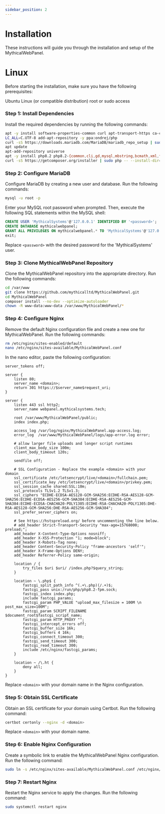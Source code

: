 ```yaml
---
sidebar_position: 2
---
```

# Installation 
These instructions will guide you through the installation and setup of the MythicalWebPanel.


# Linux
Before starting the installation, make sure you have the following prerequisites:

Ubuntu Linux (or compatible distribution)
root or sudo access
 
### Step 1: Install Dependencies
Install the required dependencies by running the following commands:
```bash
apt -y install software-properties-common curl apt-transport-https ca-certificates gnupg
LC_ALL=C.UTF-8 add-apt-repository -y ppa:ondrej/php
curl -sS https://downloads.mariadb.com/MariaDB/mariadb_repo_setup | sudo bash
apt update
apt-add-repository universe
apt -y install php8.2 php8.2-{common,cli,gd,mysql,mbstring,bcmath,xml,fpm,curl,zip} mariadb-server nginx tar unzip git certbot python3-certbot-nginx
curl -sS https://getcomposer.org/installer | sudo php -- --install-dir=/usr/local/bin --filename=composer
```
### Step 2: Configure MariaDB
Configure MariaDB by creating a new user and database. Run the following commands:
```bash
mysql -u root -p
```
Enter your MySQL root password when prompted. Then, execute the following SQL statements within the MySQL shell:
```sql
CREATE USER 'MythicalSystems'@'127.0.0.1' IDENTIFIED BY '<password>';
CREATE DATABASE mythicalwebpanel;
GRANT ALL PRIVILEGES ON mythicalwebpanel.* TO 'MythicalSystems'@'127.0.0.1' WITH GRANT OPTION;
exit;
```
Replace `<password>` with the desired password for the 'MythicalSystems' user.
### Step 3: Clone MythicalWebPanel Repository
Clone the MythicalWebPanel repository into the appropriate directory. Run the following commands:
```bash
cd /var/www
git clone https://github.com/mythicalltd/MythicalWebPanel.git
cd MythicalWebPanel
composer install --no-dev --optimize-autoloader
chown -R www-data:www-data /var/www/MythicalWebPanel/*
```
### Step 4: Configure Nginx
Remove the default Nginx configuration file and create a new one for MythicalWebPanel. Run the following commands:
```bash
rm /etc/nginx/sites-enabled/default
nano /etc/nginx/sites-available/MythicalWebPanel.conf
```
In the nano editor, paste the following configuration:
```
server_tokens off;

server {
    listen 80;
    server_name <domain>;
    return 301 https://$server_name$request_uri;
}

server {
    listen 443 ssl http2;
    server_name webpanel.mythicalsystems.tech;

    root /var/www/MythicalWebPanel/public;
    index index.php;

    access_log /var/log/nginx/MythicalWebPanel.app-access.log;
    error_log  /var/www/MythicalWebPanel/logs/app-error.log error;

    # allow larger file uploads and longer script runtimes
    client_max_body_size 100m;
    client_body_timeout 120s;

    sendfile off;

    # SSL Configuration - Replace the example <domain> with your domain
    ssl_certificate /etc/letsencrypt/live/<domain>/fullchain.pem;
    ssl_certificate_key /etc/letsencrypt/live/<domain>/privkey.pem;
    ssl_session_cache shared:SSL:10m;
    ssl_protocols TLSv1.2 TLSv1.3;
    ssl_ciphers "ECDHE-ECDSA-AES128-GCM-SHA256:ECDHE-RSA-AES128-GCM-SHA256:ECDHE-ECDSA-AES256-GCM-SHA384:ECDHE-RSA-AES256-GCM-SHA384:ECDHE-ECDSA-CHACHA20-POLY1305:ECDHE-RSA-CHACHA20-POLY1305:DHE-RSA-AES128-GCM-SHA256:DHE-RSA-AES256-GCM-SHA384";
    ssl_prefer_server_ciphers on;

    # See https://hstspreload.org/ before uncommenting the line below.
    # add_header Strict-Transport-Security "max-age=15768000; preload;";
    add_header X-Content-Type-Options nosniff;
    add_header X-XSS-Protection "1; mode=block";
    add_header X-Robots-Tag none;
    add_header Content-Security-Policy "frame-ancestors 'self'";
    add_header X-Frame-Options DENY;
    add_header Referrer-Policy same-origin;

    location / {
        try_files $uri $uri/ /index.php?$query_string;
    }

    location ~ \.php$ {
        fastcgi_split_path_info ^(.+\.php)(/.+)$;
        fastcgi_pass unix:/run/php/php8.2-fpm.sock;
        fastcgi_index index.php;
        include fastcgi_params;
        fastcgi_param PHP_VALUE "upload_max_filesize = 100M \n post_max_size=100M";
        fastcgi_param SCRIPT_FILENAME $document_root$fastcgi_script_name;
        fastcgi_param HTTP_PROXY "";
        fastcgi_intercept_errors off;
        fastcgi_buffer_size 16k;
        fastcgi_buffers 4 16k;
        fastcgi_connect_timeout 300;
        fastcgi_send_timeout 300;
        fastcgi_read_timeout 300;
        include /etc/nginx/fastcgi_params;
    }

    location ~ /\.ht {
        deny all;
    }
}
```
Replace `<domain>` with your domain name in the Nginx configuration.
### Step 5: Obtain SSL Certificate
Obtain an SSL certificate for your domain using Certbot. Run the following command:
```bash
certbot certonly --nginx -d <domain>
```
Replace `<domain>` with your domain name.
### Step 6: Enable Nginx Configuration
Create a symbolic link to enable the MythicalWebPanel Nginx configuration. Run the following command:
```bash
sudo ln -s /etc/nginx/sites-available/MythicalWebPanel.conf /etc/nginx/sites-enabled/MythicalWebPanel.conf
```
### Step 7: Restart Nginx
Restart the Nginx service to apply the changes. Run the following command:
```bash
sudo systemctl restart nginx
```

